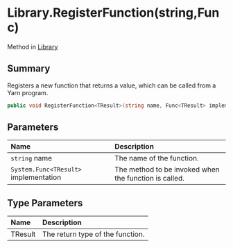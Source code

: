 # Library.RegisterFunction(string,Func<TResult>)

Method in [Library](/api/csharp/yarn.library.md)

## Summary


Registers a new function that returns a value, which can be
called from a Yarn program.


```csharp
public void RegisterFunction<TResult>(string name, Func<TResult> implementation)
```

## Parameters

|Name|Description|
|:---|:---|
|`string` name|The name of the function.|
|`System.Func<TResult>` implementation|The method to be invoked when the function is called.|

## Type Parameters

|Name|Description|
|:---|:---|
|TResult|The return type of the function.|

